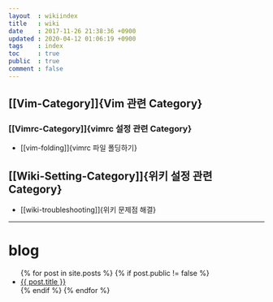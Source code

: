 ```yaml
---
layout  : wikiindex
title   : wiki
date    : 2017-11-26 21:38:36 +0900
updated : 2020-04-12 01:06:19 +0900
tags    : index
toc     : true
public  : true
comment : false
---
```


## [[Vim-Category]]{Vim 관련 Category}

### [[Vimrc-Category]]{vimrc 설정 관련 Category}

* [[vim-folding]]{vimrc 파일 폴딩하기}

##  [[Wiki-Setting-Category]]{위키 설정 관련 Category}

* [[wiki-troubleshooting]]{위키 문제점 해결} 


---

# blog
<div>
    <ul>
{% for post in site.posts %}
    {% if post.public != false %}
        <li>
            <a class="post-link" href="{{ post.url | prepend: site.baseurl }}">
                {{ post.title }}
            </a>
        </li>
    {% endif %}
{% endfor %}
    </ul>
</div>

